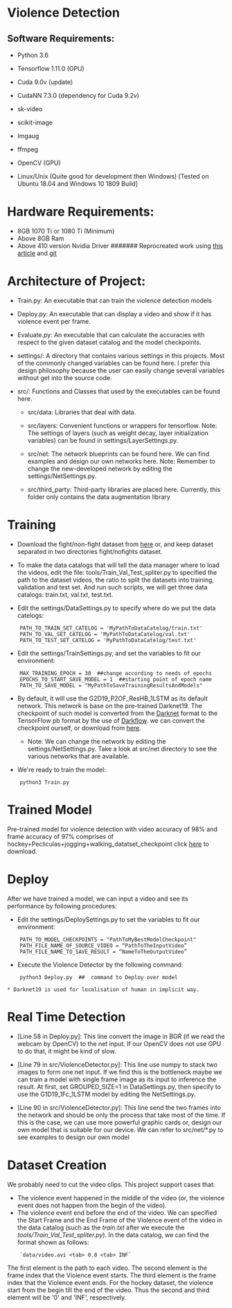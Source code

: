 # Violence Detection 

## Software Requirements:

* Python 3.6

* Tensorflow 1.11.0 (GPU)

* Cuda 9.0v (update)

* CudaNN 7.3.0 (dependency for Cuda 9.2v)

* sk-video

* scikit-image

* Imgaug

* ffmpeg

* OpenCV (GPU)

* Linux/Unix (Quite good for development then Windows) [Tested on Ubuntu 18.04 and Windows 10 1809 Build]

# Hardware Requirements:

* 8GB 1070 Ti or 1080 Ti (Minimum)
* Above 8GB Ram
* Above 410 version Nvidia Driver
####### Reprocreated work using [this article](http://joshua-p-r-pan.blogspot.com/2018/05/violence-detection-by-cnn-lstm.html) and [git](https://github.com/JoshuaPiinRueyPan/ViolenceDetection)

# Architecture of Project:

   * Train.py: An executable that can train the violence detection models

   * Deploy.py: An executable that can display a video and show if it has violence event per frame.

   * Evaluate.py: An executable that can calculate the accuracies with respect to the given dataset catalog and the model checkpoints.

   * settings/:  A directory that contains various settings in this projects. Most of the commonly changed variables can be found here. I prefer this design philosophy because the user can easily change several variables without get into the source code.

   * src/: Functions and Classes that used by the executables can be found here.

       * src/data: Libraries that deal with data.

       * src/layers: Convenient functions or wrappers for tensorflow. Note: The settings of layers (such as weight decay, layer initialization variables) can be found in settings/LayerSettings.py.

       * src/net: The network blueprints can be found here. We can find examples and design our own networks here. Note: Remember to change the new-developed network by editing the settings/NetSettings.py.

       * src/third_party:  Third-party libraries are placed here. Currently, this folder only contains the data augmentation library

# Training
* Download the fight/non-fight dataset from [here](http://visilab.etsii.uclm.es/personas/oscar/FightDetection/index.html) or, and keep dataset separated in two directories fight/nofights dataset. 

* To make the data catalogs that will tell the data manager where to load the videos, edit the file: tools/Train_Val_Test_spliter.py to specified the path to the dataset videos, the ratio to split the datasets into training, validation and test set. And run such scripts, we will get three data catalogs: train.txt, val.txt, test.txt.

* Edit the settings/DataSettings.py to specify where do we put the data catelogs:
```Shell
	PATH_TO_TRAIN_SET_CATELOG = 'MyPathToDataCatelog/train.txt'
	PATH_TO_VAL_SET_CATELOG = 'MyPathToDataCatelog/val.txt'
	PATH_TO_TEST_SET_CATELOG = 'MyPathToDataCatelog/test.txt'
```

* Edit the settings/TrainSettings.py, and set the variables to fit our environment:
```Shell
	MAX_TRAINING_EPOCH = 30  ##change according to needs of epochs
    EPOCHS_TO_START_SAVE_MODEL = 1  ##starting point of epoch name
    PATH_TO_SAVE_MODEL = "MyPathToSaveTrainingResultsAndModels"

```
*   By default, it will use the G2D19_P2OF_ResHB_1LSTM as its default network. This network is base on the pre-trained Darknet19. The checkpoint of such model is converted from the [Darknet](https://pjreddie.com/darknet/imagenet/) format to the TensorFlow pb format by the use of [Darkflow](https://github.com/thtrieu/darkflow). we can convert the checkpoint  ourself, or download from [here](https://drive.google.com/open?id=1oUPhXtZjTU04DOwAXv6LtQ1GxFG9TD7b).
    * Note: We can change the network by editing the settings/NetSettings.py. Take a look at src/net directory to see the various networks that are available.

* We're ready to train the model:
```Shell
	python3 Train.py
```

# Trained Model 

Pre-trained model for violence detection with video accuracy of 98% and frame accuracy of 97% comprises of hockey+Pecliculas+jogging+walking_datatset_checkpoint click [here](https://drive.google.com/drive/folders/1Tu0sIrcbAOx2vqJMD7tXIj6KkhWuvS5s?usp=sharing) to download. 

# Deploy
After we have trained a model, we can input a video and see its performance by following procedures:
* Edit the settings/DeploySettings.py to set the variables to fit our environment:

```Shell
	PATH_TO_MODEL_CHECKPOINTS = "PathToMyBestModelCheckpoint"
    PATH_FILE_NAME_OF_SOURCE_VIDEO = “PathToTheInputVideo”
    PATH_FILE_NAME_TO_SAVE_RESULT = “NameToTheOutputVideo”

```
* Execute the Violence Detector by the following command:
```Shell
	python3 Deploy.py  ##  command to Deploy over model
```
    * Darknet19 is used for localisation of human in implicit way.
	
# Real Time Detection

* [Line 58 in Deploy.py]: This line convert the image in BGR (if we read the webcam by OpenCV) to the net input. If our OpenCV does not use GPU to do that, it might be kind of slow.

* [Line 79 in src/ViolenceDetector.py]: This line use numpy to stack two images to form one net input. If we find this is the bottleneck maybe we can train a model with single frame image as its input to inference the result. At first, set GROUPED_SIZE=1 in DataSettings.py, then specify to use the G1D19_1Fc_1LSTM model by editing the NetSettings.py.

* [Line 90 in src/ViolenceDetector.py]: This line send the two frames into the network and should be only the process that take most of the time. If this is the case, we can use more powerful graphic cards or, design our own model that is suitable for our device. We can refer to src/net/*.py to see examples to design our own model

# Dataset Creation
We probably need to cut the video clips. This project support cases that:
* The violence event happened in the middle of the video (or, the violence event does not happen from the begin of the video).
* The violence event end before the end of the video.
We can specified the Start Frame and the End Frame of the Violence event of the video in the data catalog (such as the _train.txt_ after we execute the _tools/Train_Val_Test_spliter.py_). In the data catalog, we can find the format shown as follows:
```Shell
	`data/video.avi	<tab> 0.0 <tab> INF`
```
The first element is the path to each video. The second element is the frame index that the Violence event starts. The third element is the frame index that the Violence event ends. For the hockey dataset, the violence start from the begin till the end of the video. Thus the second and third element will be '0' and 'INF', respectively.


